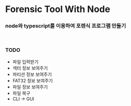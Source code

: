# Forensic Tool With Node

### node와 typescript를 이용하여 포렌식 프로그램 만들기

<br>

### TODO

- 파일 입력받기
- 섹터 정보 보여주기
- 파티션 정보 보여주기
- FAT32 정보 보여주기
- 파일 정보 보여주기
- 파일 복구
- CLI -> GUI
